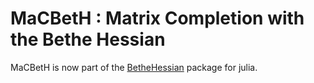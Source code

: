 MaCBetH : Matrix Completion with the Bethe Hessian
==================================================

MaCBetH is now part of the [BetheHessian](https://github.com/alaa-saade/BetheHessian.jl) package for julia.

